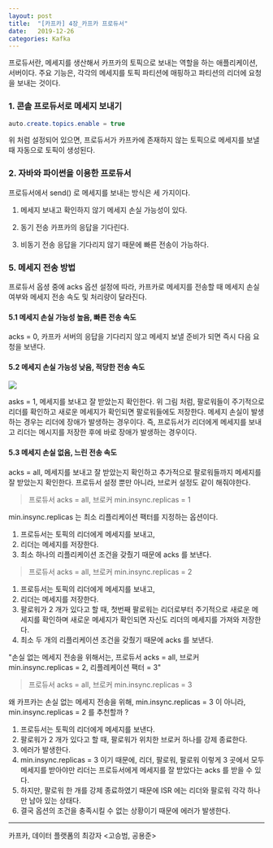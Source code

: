 ```yaml
---
layout: post
title:  "[카프카] 4장_카프카 프로듀서"
date:   2019-12-26
categories: Kafka
---
```


프로듀서란, 메세지를 생산해서 카프카의 토픽으로 보내는 역할을 하는 애플리케이션, 서버이다.
주요 기능은, 각각의 메세지를 토픽 파티션에 매핑하고 파티션의 리더에 요청을 보내는 것이다.

### 1. 콘솔 프로듀서로 메세지 보내기

```java
auto.create.topics.enable = true
```

위 처럼 설정되어 있으면, 
프로듀서가 카프카에 존재하지 않는 토픽으로 메세지를 보낼 때 자동으로 토픽이 생성된다.

### 2. 자바와 파이썬을 이용한 프로듀서

프로듀서에서 send() 로 메세지를 보내는 방식은 세 가지이다.

1. 메세지 보내고 확인하지 않기
   메세지 손실 가능성이 있다.

2. 동기 전송
   카프카의 응답을 기다린다.

3. 비동기 전송
   응답을 기다리지 않기 때문에 빠른 전송이 가능하다.

### 5. 메세지 전송 방법

프로듀서 옵셩 중에 acks 옵션 설정에 따라, 카프카로 메세지를 전송할 때 메세지 손실 여부와 메세지 전송 속도 및 처리량이 달라진다.

#### 5.1 메세지 손실 가능성 높음, 빠른 전송 속도

acks = 0, 카프카 서버의 응답을 기다리지 않고 메세지 보낼 준비가 되면 즉시 다음 요청을 보낸다.

#### 5.2 메세지 손실 가능성 낮음, 적당한 전송 속도

![](/image/kafka_ack_1.png)

asks = 1, 메세지를 보내고 잘 받았는지 확인한다.
위 그림 처럼, 팔로워들이 주기적으로 리더를 확인하고 새로운 메세지가 확인되면 팔로워들에도 저장한다.
메세지 손실이 발생하는 경우는 리더에 장애가 발생하는 경우이다. 
즉, 프로듀서가 리더에게 메세지를 보내고 리더는 메시지를 저장한 후에 바로 장애가 발생하는 경우이다.

#### 5.3 메세지 손실 없음, 느린 전송 속도

acks = all, 메세지를 보내고 잘 받았는지 확인하고 추가적으로 팔로워들까지 메세지를 잘 받았는지 확인한다.
프로듀서 설정 뿐만 아니라, 브로커 설정도 같이 해줘야한다.

> 프로듀서 acks = all, 브로커 min.insync.replicas = 1 

min.insync.replicas 는 최소 리플리케이션 팩터를 지정하는 옵션이다.

1. 프로듀서는 토픽의 리더에게 메세지를 보내고, 
2. 리더는 메세지를 저장한다. 
3. 최소 하나의 리플리케이션 조건을 갖췄기 때문에 acks 를 보낸다.

> 프로듀서 acks = all, 브로커 min.insync.replicas = 2

1. 프로듀서는 토픽의 리더에게 메세지를 보내고, 
2. 리더는 메세지를 저장한다. 
3. 팔로워가 2 개가 있다고 할 때, 첫번째 팔로워는 리더로부터 주기적으로 새로운 메세지를 확인하며 새로운 메세지가 확인되면 자신도 리더의 메세지를 가져와 저장한다.
4. 최소 두 개의 리플리케이션 조건을 갖췄기 때문에 acks 를 보낸다.

"손실 없는 메세지 전송을 위해서는,  프로듀서 acks = all, 브로커 min.insync.replicas = 2, 리플레케이션 팩터 = 3"

> 프로듀서 acks = all, 브로커 min.insync.replicas = 3

왜 카프카는 손실 없는 메세지 전송을 위해, min.insync.replicas = 3 이 아니라, min.insync.replicas = 2 를 추천할까 ?

1. 프로듀서는 토픽의 리더에게 메세지를 보낸다.
2. 팔로워가 2 개가 있다고 할 때, 팔로워가 위치한 브로커 하나를 강제 종료한다.
3. 에러가 발생한다.
4. min.insync.replicas = 3 이기 때문에, 리더, 팔로워, 팔로워 이렇게 3 곳에서 모두 메세지를 받아야만 리더는 프로듀서에게 메세지를 잘 받았다는 acks 를 받을 수 있다. 
5. 하지만, 팔로워 한 개를 강제 종료하였기 때문에 ISR 에는 리더와 팔로워 각각 하나만 남아 있는 상태다.
6. 결국 옵션의 조건을 충족시킬 수 없는 상황이기 때문에 에러가 발생한다.

---

카프카, 데이터 플랫폼의 최강자 <고승범, 공용준>
